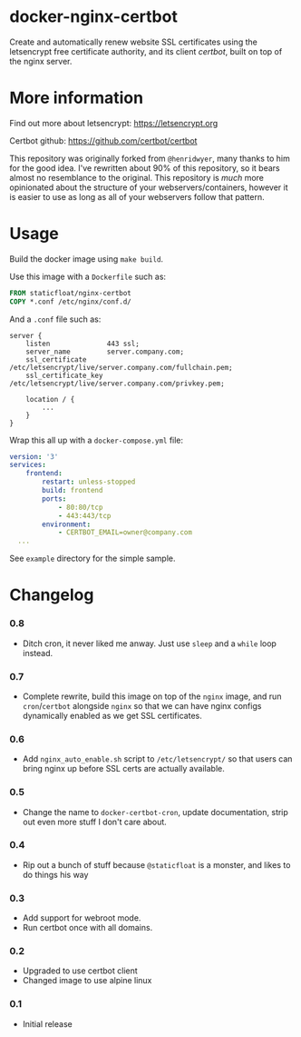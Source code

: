 # docker-nginx-certbot
Create and automatically renew website SSL certificates using the letsencrypt free certificate authority, and its client *certbot*, built on top of the nginx server.

# More information

Find out more about letsencrypt: https://letsencrypt.org

Certbot github: https://github.com/certbot/certbot

This repository was originally forked from `@henridwyer`, many thanks to him for the good idea.  I've rewritten about 90% of this repository, so it bears almost no resemblance to the original.  This repository is _much_ more opinionated about the structure of your webservers/containers, however it is easier to use as long as all of your webservers follow that pattern.

# Usage

Build the docker image using `make build`.

Use this image with a `Dockerfile` such as:
```Dockerfile
FROM staticfloat/nginx-certbot
COPY *.conf /etc/nginx/conf.d/
```

And a `.conf` file such as:
```nginx
server {
    listen              443 ssl;
    server_name         server.company.com;
    ssl_certificate     /etc/letsencrypt/live/server.company.com/fullchain.pem;
    ssl_certificate_key /etc/letsencrypt/live/server.company.com/privkey.pem;

    location / {
        ...
    }
}
```

Wrap this all up with a `docker-compose.yml` file:
```yml
version: '3'
services:
    frontend:
        restart: unless-stopped
        build: frontend
        ports:
            - 80:80/tcp
            - 443:443/tcp
        environment:
            - CERTBOT_EMAIL=owner@company.com
  ...
```

See `example` directory for the simple sample.

# Changelog

### 0.8
- Ditch cron, it never liked me anway.  Just use `sleep` and a `while` loop instead.

### 0.7
- Complete rewrite, build this image on top of the `nginx` image, and run `cron`/`certbot` alongside `nginx` so that we can have nginx configs dynamically enabled as we get SSL certificates.

### 0.6
- Add `nginx_auto_enable.sh` script to `/etc/letsencrypt/` so that users can bring nginx up before SSL certs are actually available.

### 0.5
- Change the name to `docker-certbot-cron`, update documentation, strip out even more stuff I don't care about.

### 0.4
- Rip out a bunch of stuff because `@staticfloat` is a monster, and likes to do things his way

### 0.3
- Add support for webroot mode.
- Run certbot once with all domains.

### 0.2
- Upgraded to use certbot client
- Changed image to use alpine linux

### 0.1
- Initial release
